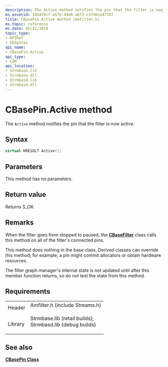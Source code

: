 ```yaml
---
description: The Active method notifies the pin that the filter is now active.
ms.assetid: 1054f8cf-a5fb-4de6-abf2-c3740ce47787
title: CBasePin.Active method (Amfilter.h)
ms.topic: reference
ms.date: 05/31/2018
topic_type: 
- APIRef
- kbSyntax
api_name: 
- CBasePin.Active
api_type: 
- COM
api_location: 
- Strmbase.lib
- Strmbase.dll
- Strmbasd.lib
- Strmbasd.dll
---
```


# CBasePin.Active method

The `Active` method notifies the pin that the filter is now active.

## Syntax


```C++
virtual HRESULT Active();
```



## Parameters

This method has no parameters.

## Return value

Returns S\_OK.

## Remarks

When the filter goes from stopped to paused, the [**CBaseFilter**](cbasefilter.md) class calls this method on all of the filter's connected pins.

This method does nothing in the base class. Derived classes can override this method; for example, a pin might commit allocators or obtain hardware resources.

The filter graph manager's internal state is not updated until after this member function returns, so do not test the state from this method.

## Requirements



|                    |                                                                                                                                                                                            |
|--------------------|--------------------------------------------------------------------------------------------------------------------------------------------------------------------------------------------|
| Header<br/>  | <dl> <dt>Amfilter.h (include Streams.h)</dt> </dl>                                                                                  |
| Library<br/> | <dl> <dt>Strmbase.lib (retail builds); </dt> <dt>Strmbasd.lib (debug builds)</dt> </dl> |



## See also

<dl> <dt>

[**CBasePin Class**](cbasepin.md)
</dt> </dl>

 

 




